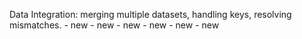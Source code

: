 Data Integration: merging multiple datasets, handling keys, resolving mismatches. - new - new - new - new - new - new